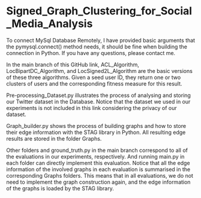 # Signed_Graph_Clustering_for_Social_Media_Analysis

To connect MySql Database Remotely, I have provided basic arguments that the pymysql.connect() method needs, it should be fine when building the connection in Python. If you have any questions, please contact me. 

In the main branch of this GitHub link, ACL_Algorithm, LocBipartDC_Algorithm, and LocSigned2L_Algorithm are the basic versions of these three algorithms. Given a seed user ID, they return one or two clusters of users and the corresponding fitness measure for this result. 

Pre-processing_Dataset.py illustrates the process of analysing and storing our Twitter dataset in the Database. Notice that the dataset we used in our experiments is not included in this link considering the privacy of our dataset.

Graph_builder.py shows the process of building graphs and how to store their edge information with the STAG library in Python. All resulting edge results are stored in the folder Graphs.

Other folders and ground_truth.py in the main branch correspond to all of the evaluations in our experiments, respectively. And running main.py in each folder can directly implement this evaluation. Notice that all the edge information of the involved graphs in each evaluation is summarised in the corresponding Graphs folders. This means that in all evaluations, we do not need to implement the graph construction again, and the edge information of the graphs is loaded by the STAG library. 
